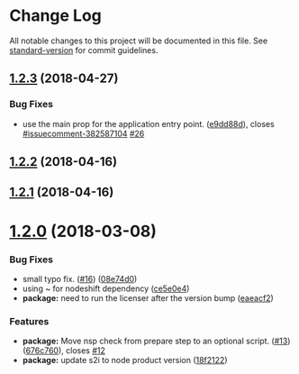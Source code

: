 # Change Log

All notable changes to this project will be documented in this file. See [standard-version](https://github.com/conventional-changelog/standard-version) for commit guidelines.

<a name="1.2.3"></a>
## [1.2.3](https://github.com/bucharest-gold/nodejs-rest-http-redhat/compare/v1.2.2...v1.2.3) (2018-04-27)


### Bug Fixes

* use the main prop for the application entry point. ([e9dd88d](https://github.com/bucharest-gold/nodejs-rest-http-redhat/commit/e9dd88d)), closes [#issuecomment-382587104](https://github.com/bucharest-gold/nodejs-rest-http-redhat/issues/issuecomment-382587104) [#26](https://github.com/bucharest-gold/nodejs-rest-http-redhat/issues/26)



<a name="1.2.2"></a>
## [1.2.2](https://github.com/bucharest-gold/nodejs-rest-http-redhat/compare/v1.2.1...v1.2.2) (2018-04-16)



<a name="1.2.1"></a>
## [1.2.1](https://github.com/bucharest-gold/nodejs-rest-http-redhat/compare/v1.2.0...v1.2.1) (2018-04-16)



<a name="1.2.0"></a>
# [1.2.0](https://github.com/bucharest-gold/nodejs-rest-http-redhat/compare/v1.1.1...v1.2.0) (2018-03-08)


### Bug Fixes

* small typo fix. ([#16](https://github.com/bucharest-gold/nodejs-rest-http-redhat/issues/16)) ([08e74d0](https://github.com/bucharest-gold/nodejs-rest-http-redhat/commit/08e74d0))
* using ~ for nodeshift dependency ([ce5e0e4](https://github.com/bucharest-gold/nodejs-rest-http-redhat/commit/ce5e0e4))
* **package:** need to run the licenser after the version bump ([eaeacf2](https://github.com/bucharest-gold/nodejs-rest-http-redhat/commit/eaeacf2))


### Features

* **package:** Move nsp check from prepare step to an optional script. ([#13](https://github.com/bucharest-gold/nodejs-rest-http-redhat/issues/13)) ([676c760](https://github.com/bucharest-gold/nodejs-rest-http-redhat/commit/676c760)), closes [#12](https://github.com/bucharest-gold/nodejs-rest-http-redhat/issues/12)
* **package:** update s2i to node product version ([18f2122](https://github.com/bucharest-gold/nodejs-rest-http-redhat/commit/18f2122))
